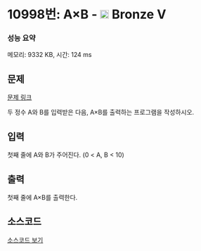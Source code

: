 # 10998번: A×B - <img src="https://static.solved.ac/tier_small/1.svg" style="height:20px" /> Bronze V

<!-- performance -->
### 성능 요약
메모리: 9332 KB, 시간: 124 ms
<!-- end -->

## 문제

[문제 링크](https://boj.kr/10998)


<p>두 정수 A와 B를 입력받은 다음, A×B를 출력하는 프로그램을 작성하시오.</p>



## 입력


<p>첫째 줄에 A와 B가 주어진다. (0 &lt; A, B &lt; 10)</p>



## 출력


<p>첫째 줄에 A×B를 출력한다.</p>



## 소스코드

[소스코드 보기](A×B.js)